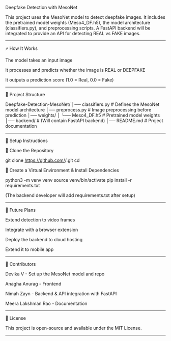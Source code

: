 Deepfake Detection with MesoNet

This project uses the MesoNet model to detect deepfake images.
It includes the pretrained model weights (Meso4_DF.h5), the model architecture (classifiers.py), and preprocessing scripts.
A FastAPI backend will be integrated to provide an API for detecting REAL vs FAKE images.


---

⚡ How It Works

The model takes an input image

It processes and predicts whether the image is REAL or DEEPFAKE

It outputs a prediction score (1.0 = Real, 0.0 = Fake)



---

📂 Project Structure

Deepfake-Detection-MesoNet/
│── classifiers.py         # Defines the MesoNet model architecture
│── preprocess.py          # Image preprocessing before prediction
│── weights/
│   └── Meso4_DF.h5        # Pretrained model weights
│── backend/               # (Will contain FastAPI backend)
│── README.md              # Project documentation


---

🚀 Setup Instructions

⿡ Clone the Repository

git clone https://github.com/<your-username>/<your-repo>.git
cd <your-repo>

⿢ Create a Virtual Environment & Install Dependencies

python3 -m venv venv
source venv/bin/activate
pip install -r requirements.txt

(The backend developer will add requirements.txt after setup)


---


🔮 Future Plans

Extend detection to video frames

Integrate with a browser extension

Deploy the backend to cloud hosting

Extend it to mobile app



---

🤝 Contributors

Devika V - Set up the MesoNet model and repo

Anagha Anurag - Frontend

Nimah Zayn - Backend & API integration with FastAPI

Meera Lakshman Rao - Documentation





---

📜 License

This project is open-source and available under the MIT License.



---
